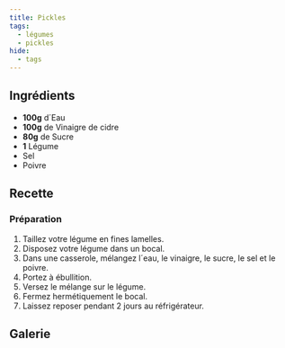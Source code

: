 ```yaml
---
title: Pickles
tags:
  - légumes
  - pickles
hide:
  - tags
---
```


## Ingrédients

- **100g** d´Eau
- **100g** de Vinaigre de cidre
- **80g** de Sucre
- **1** Légume
- Sel
- Poivre

## Recette

### Préparation

1. Taillez votre légume en fines lamelles.
2. Disposez votre légume dans un bocal.
3. Dans une casserole, mélangez l´eau, le vinaigre, le sucre, le sel et le poivre.
4. Portez à ébullition.
5. Versez le mélange sur le légume.
6. Fermez hermétiquement le bocal.
7. Laissez reposer pendant 2 jours au réfrigérateur.

## Galerie